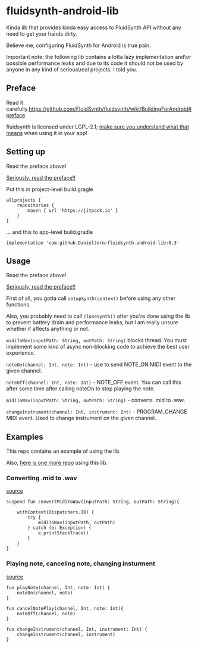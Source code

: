 # fluidsynth-android-lib

Kinda lib that provides kinda easy access to FluidSynth API without any need to get your hands dirty.

Believe me, configuring FluidSynth for Android is true pain.

Important note: the following lib contains a lotta lazy implementation and\or possible performance leaks and due to its code it should not be used by anyone in any kind of serious\real projects. I told you.

## Preface 
Read it carefully.https://github.com/FluidSynth/fluidsynth/wiki/BuildingForAndroid#preface

fluidsynth is licensed under LGPL-2.1; [make sure you understand what that means](https://github.com/FluidSynth/fluidsynth/wiki/LicensingFAQ) when using it in your app!

## Setting up

Read the preface above!

[Seriously, read the preface!!](https://github.com/FluidSynth/fluidsynth/wiki/BuildingForAndroid#Preface)


Put this in project-level build.gragle

```
allprojects {
    repositories {
        maven { url 'https://jitpack.io' }
    }
}
```

... and this to app-level build.gradle

```
implementation 'com.github.DanielJorn:fluidsynth-android-lib:0.3'
```

## Usage

Read the preface above!

[Seriously, read the preface!!](https://github.com/FluidSynth/fluidsynth/wiki/BuildingForAndroid#Preface)


First of all, you gotta call ```setupSynth(context)``` before using any other functions.

Also, you probably need to call ```closeSynth()``` after you're done using the lib to prevent battery drain and performance leaks, but I am really unsure whether if affects anything or not.

```midiToWav(inputPath: String, outPath: String)``` blocks thread. You must implement some kind of async non-blocking code to achieve the best user experience.

```noteOn(channel: Int, note: Int)``` - use to send NOTE_ON MIDI event to the given channel.

```noteOff(channel: Int, note: Int)``` - NOTE_OFF event. You can call this after some time after calling noteOn to stop playing the note.

```midiToWav(inputPath: String, outPath: String)``` - converts .mid to .wav. 

```changeInstrument(channel: Int, instrument: Int)``` - PROGRAM_CHANGE MIDI event. Used to change instrument on the given channel.

## Examples 

This repo contains an example of using the lib.

Also, [here is one more repo](https://github.com/DanielJorn/Beat-Em-Up/tree/c-library) using this lib.

### Converting .mid to .wav

[source](https://github.com/DanielJorn/Beat-Em-Up/blob/c-library/app/src/main/java/com/danjorn/beatemup/features/track/files/WavFileManager.kt#L13)

```
suspend fun convertMidiToWav(inputPath: String, outPath: String){

    withContext(Dispatchers.IO) {
        try {
            midiToWav(inputPath, outPath)
        } catch (e: Exception) {
            e.printStackTrace()
        }
    }
}
```

### Playing note, canceling note, changing insturment
[source](https://github.com/DanielJorn/Beat-Em-Up/blob/c-library/app/src/main/java/com/danjorn/beatemup/features/track/play/PlayerController.kt)

```
fun playNote(channel, Int, note: Int) {
    noteOn(channel, note)
}

fun cancelNotePlay(channel, Int, note: Int){
    noteOff(channel, note)
}
    
fun changeInstrument(channel, Int, instrument: Int) {
    changeInstrument(channel, instrument)
}

```
